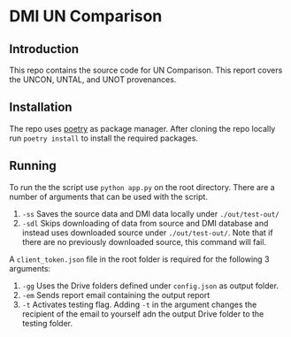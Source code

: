 # DMI UN Comparison

## Introduction
This repo contains the source code for UN Comparison.
This report covers the UNCON, UNTAL, and UNOT provenances.

## Installation
The repo uses [poetry](https://python-poetry.org/docs/) as package manager.
After cloning the repo locally run ```poetry install``` to install the required packages.

## Running
To run the the script use ```python app.py``` on the root directory.
There are a number of arguments that can be used with the script. 

1. ```-ss``` Saves the source data and DMI data locally under ```./out/test-out/```
2. ```-sdl``` Skips downloading of data from source and DMI database and instead uses downloaded source under ```./out/test-out/```. Note that if there are no previously downloaded source, this command will fail.

A ```client_token.json``` file in the root folder is required for the following 3 arguments:
1. ```-gg``` Uses the Drive folders defined under ```config.json``` as output folder.
2. ```-em``` Sends report email containing the output report
3. ```-t``` Activates testing flag. Adding ```-t``` in the argument changes the recipient of the email to yourself adn the output Drive folder to the testing folder.
